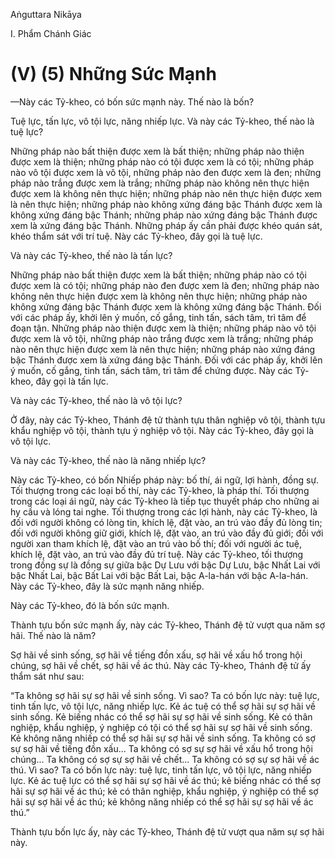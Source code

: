 Aṅguttara Nikāya

I. Phẩm Chánh Giác

# (V) (5) Những Sức Mạnh

—Này các Tỷ-kheo, có bốn sức mạnh này. Thế nào là bốn?

Tuệ lực, tấn lực, vô tội lực, năng nhiếp lực. Và này các Tỷ-kheo, thế nào là tuệ lực?

Những pháp nào bất thiện được xem là bất thiện; những pháp nào thiện được xem là thiện; những pháp nào có tội được xem là có tội; những pháp nào vô tội được xem là vô tội, những pháp nào đen được xem là đen; những pháp nào trắng được xem là trắng; những pháp nào không nên thực hiện được xem là không nên thực hiện; những pháp nào nên thực hiện được xem là nên thực hiện; những pháp nào không xứng đáng bậc Thánh được xem là không xứng đáng bậc Thánh; những pháp nào xứng đáng bậc Thánh được xem là xứng đáng bậc Thánh. Những pháp ấy cần phải được khéo quán sát, khéo thẩm sát với trí tuệ. Này các Tỷ-kheo, đây gọi là tuệ lực.

Và này các Tỷ-kheo, thế nào là tấn lực?

Những pháp nào bất thiện được xem là bất thiện; những pháp nào có tội được xem là có tội; những pháp nào đen được xem là đen; những pháp nào không nên thực hiện được xem là không nên thực hiện; những pháp nào không xứng đáng bậc Thánh được xem là không xứng đáng bậc Thánh. Ðối với các pháp ấy, khởi lên ý muốn, cố gắng, tinh tấn, sách tâm, trì tâm để đoạn tận. Những pháp nào thiện được xem là thiện; những pháp nào vô tội được xem là vô tội, những pháp nào trắng được xem là trắng; những pháp nào nên thực hiện được xem là nên thực hiện; những pháp nào xứng đáng bậc Thánh được xem là xứng đáng bậc Thánh. Ðối với các pháp ấy, khởi lên ý muốn, cố gắng, tinh tấn, sách tâm, trì tâm để chứng được. Này các Tỷ-kheo, đây gọi là tấn lực.

Và này các Tỷ-kheo, thế nào là vô tội lực?

Ở đây, này các Tỷ-kheo, Thánh đệ tử thành tựu thân nghiệp vô tội, thành tựu khẩu nghiệp vô tội, thành tựu ý nghiệp vô tội. Này các Tỷ-kheo, đây gọi là vô tội lực.

Và này các Tỷ-kheo, thế nào là năng nhiếp lực?

Này các Tỷ-kheo, có bốn Nhiếp pháp này: bố thí, ái ngữ, lợi hành, đồng sự. Tối thượng trong các loại bố thí, này các Tỷ-kheo, là pháp thí. Tối thượng trong các loại ái ngữ, này các Tỷ-kheo là tiếp tục thuyết pháp cho những ai hy cầu và lóng tai nghe. Tối thượng trong các lợi hành, này các Tỷ-kheo, là đối với người không có lòng tin, khích lệ, đặt vào, an trú vào đầy đủ lòng tin; đối với người không giữ giới, khích lệ, đặt vào, an trú vào đầy đủ giới; đối với người xan tham khích lệ, đặt vào an trú vào bố thí; đối với người ác tuệ, khích lệ, đặt vào, an trú vào đầy đủ trí tuệ. Này các Tỷ-kheo, tối thượng trong đồng sự là đồng sự giữa bậc Dự Lưu với bậc Dự Lưu, bậc Nhất Lai với bậc Nhất Lai, bậc Bất Lai với bậc Bất Lai, bậc A-la-hán với bậc A-la-hán. Này các Tỷ-kheo, đây là sức mạnh năng nhiếp.

Này các Tỷ-kheo, đó là bốn sức mạnh.

Thành tựu bốn sức mạnh ấy, này các Tỷ-kheo, Thánh đệ tử vượt qua năm sợ hãi. Thế nào là năm?

Sợ hãi về sinh sống, sợ hãi về tiếng đồn xấu, sợ hãi về xấu hổ trong hội chúng, sợ hãi về chết, sợ hãi về ác thú. Này các Tỷ-kheo, Thánh đệ tử ấy thẩm sát như sau:

“Ta không sợ hãi sự sợ hãi về sinh sống. Vì sao? Ta có bốn lực này: tuệ lực, tinh tấn lực, vô tội lực, năng nhiếp lực. Kẻ ác tuệ có thể sợ hãi sự sợ hãi về sinh sống. Kẻ biếng nhác có thể sợ hãi sự sợ hãi về sinh sống. Kẻ có thân nghiệp, khẩu nghiệp, ý nghiệp có tội có thể sợ hãi sự sợ hãi về sinh sống. Kẻ không năng nhiếp có thể sợ hãi sự sợ hãi về sinh sống. Ta không có sợ sự sợ hãi về tiếng đồn xấu... Ta không có sợ sự sợ hãi về xấu hổ trong hội chúng... Ta không có sợ sự sợ hãi về chết... Ta không có sợ sự sợ hãi về ác thú. Vì sao? Ta có bốn lực này: tuệ lực, tinh tấn lực, vô tội lực, năng nhiếp lực. Kẻ ác tuệ lực có thể sợ hãi sự sợ hãi về ác thú; kẻ biếng nhác có thể sợ hãi sự sợ hãi về ác thú; kẻ có thân nghiệp, khẩu nghiệp, ý nghiệp có thể sợ hãi sự sợ hãi về ác thú; kẻ không năng nhiếp có thể sợ hãi sự sợ hãi về ác thú.”

Thành tựu bốn lực ấy, này các Tỷ-kheo, Thánh đệ tử vượt qua năm sự sợ hãi này.

